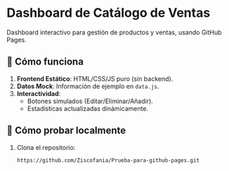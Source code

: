 # Dashboard de Catálogo de Ventas

Dashboard interactivo para gestión de productos y ventas, usando GitHub Pages.

## 🚀 Cómo funciona
1. **Frontend Estático**: HTML/CSS/JS puro (sin backend).
2. **Datos Mock**: Información de ejemplo en `data.js`.
3. **Interactividad**: 
   - Botones simulados (Editar/Eliminar/Añadir).
   - Estadísticas actualizadas dinámicamente.

## 🔧 Cómo probar localmente
1. Clona el repositorio:
   ```bash
   https://github.com/Ziscofania/Prueba-para-github-pages.git
   ```
